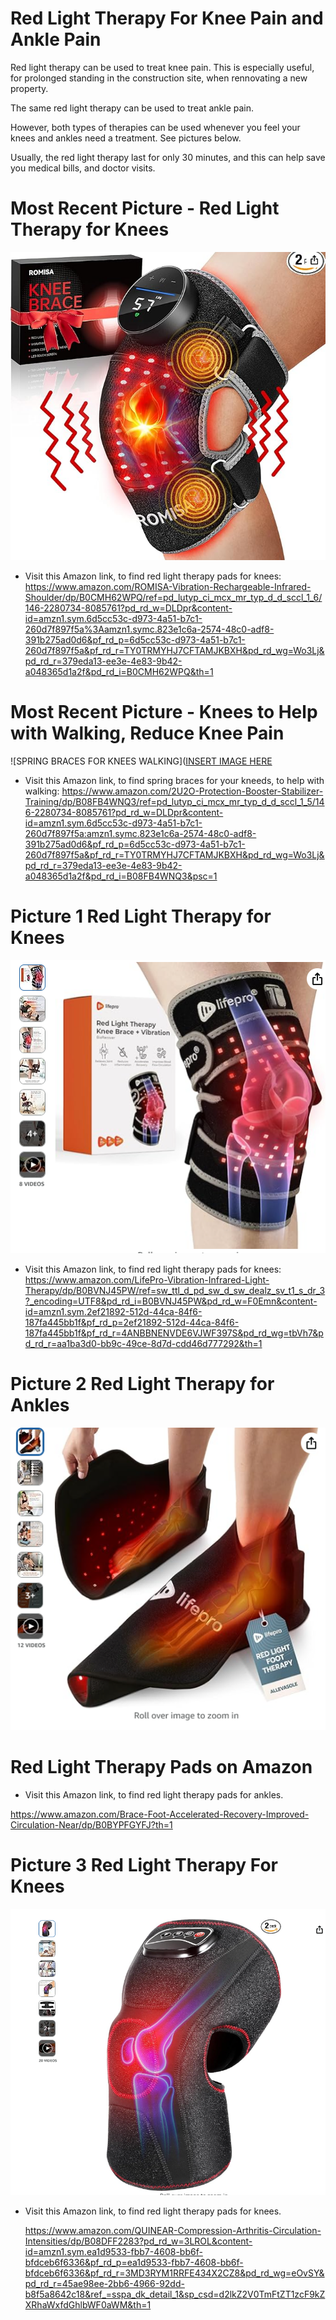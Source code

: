 # Red Light Therapy For Knee Pain and Ankle Pain

Red light therapy can be used to treat knee pain. This is especially useful, for prolonged standing in the construction site, when rennovating a new property.

The same red light therapy can be used to treat ankle pain.

However, both types of therapies can be used whenever you feel your knees and ankles need a treatment. See pictures below.

Usually, the red light therapy last for only 30 minutes, and this can help save you medical bills, and doctor visits.

# Most Recent Picture - Red Light Therapy for Knees

![red light therapy for knees](https://github.com/edorejel/electrical_engineering/blob/main/2_RED_LIGHT_THERAPY_FOR_KNEES_AND_ANKLES/Screenshot%202025-04-02%20123716.png)

- Visit this Amazon link, to find red light therapy pads for knees: https://www.amazon.com/ROMISA-Vibration-Rechargeable-Infrared-Shoulder/dp/B0CMH62WPQ/ref=pd_lutyp_ci_mcx_mr_typ_d_d_sccl_1_6/146-2280734-8085761?pd_rd_w=DLDpr&content-id=amzn1.sym.6d5cc53c-d973-4a51-b7c1-260d7f897f5a%3Aamzn1.symc.823e1c6a-2574-48c0-adf8-391b275ad0d6&pf_rd_p=6d5cc53c-d973-4a51-b7c1-260d7f897f5a&pf_rd_r=TY0TRMYHJ7CFTAMJKBXH&pd_rd_wg=Wo3Lj&pd_rd_r=379eda13-ee3e-4e83-9b42-a048365d1a2f&pd_rd_i=B0CMH62WPQ&th=1


# Most Recent Picture - Knees to Help with Walking, Reduce Knee Pain

![SPRING BRACES FOR KNEES WALKING]([INSERT IMAGE HERE](https://github.com/edorejel/electrical_engineering/blob/main/2_RED_LIGHT_THERAPY_FOR_KNEES_AND_ANKLES/Screenshot%202025-04-02%20124650.png)

- Visit this Amazon link, to find spring braces for your kneeds, to help with walking: https://www.amazon.com/2U2O-Protection-Booster-Stabilizer-Training/dp/B08FB4WNQ3/ref=pd_lutyp_ci_mcx_mr_typ_d_d_sccl_1_5/146-2280734-8085761?pd_rd_w=DLDpr&content-id=amzn1.sym.6d5cc53c-d973-4a51-b7c1-260d7f897f5a:amzn1.symc.823e1c6a-2574-48c0-adf8-391b275ad0d6&pf_rd_p=6d5cc53c-d973-4a51-b7c1-260d7f897f5a&pf_rd_r=TY0TRMYHJ7CFTAMJKBXH&pd_rd_wg=Wo3Lj&pd_rd_r=379eda13-ee3e-4e83-9b42-a048365d1a2f&pd_rd_i=B08FB4WNQ3&psc=1


# Picture 1 Red Light Therapy for Knees
![red light therapy for knees](https://github.com/edorejel/electrical_engineering/blob/main/2_RED_LIGHT_THERAPY_FOR_KNEES_AND_ANKLES/Screenshot%202025-03-29%20210503.png)

- Visit this Amazon link, to find red light therapy pads for knees: https://www.amazon.com/LifePro-Vibration-Infrared-Light-Therapy/dp/B0BVNJ45PW/ref=sw_ttl_d_pd_sw_d_sw_dealz_sv_t1_s_dr_3?_encoding=UTF8&pd_rd_i=B0BVNJ45PW&pd_rd_w=F0Emn&content-id=amzn1.sym.2ef21892-512d-44ca-84f6-187fa445bb1f&pf_rd_p=2ef21892-512d-44ca-84f6-187fa445bb1f&pf_rd_r=4ANBBNENVDE6VJWF397S&pd_rd_wg=tbVh7&pd_rd_r=aa1ba3d0-bb9c-49ce-8d7d-cdd46d777292&th=1


# Picture 2 Red Light Therapy for Ankles

![red light therapy for ankles](https://github.com/edorejel/electrical_engineering/blob/main/2_RED_LIGHT_THERAPY_FOR_KNEES_AND_ANKLES/Screenshot%202025-03-29%20210553.png)

# Red Light Therapy Pads on Amazon

- Visit this Amazon link, to find red light therapy pads for ankles.

https://www.amazon.com/Brace-Foot-Accelerated-Recovery-Improved-Circulation-Near/dp/B0BYPFGYFJ?th=1


# Picture 3 Red Light Therapy For Knees


![red light therapy for knees](https://github.com/edorejel/electrical_engineering/blob/main/2_RED_LIGHT_THERAPY_FOR_KNEES_AND_ANKLES/Screenshot%202025-03-29%20212746.png)


- Visit this Amazon link, to find red light therapy pads for knees.

  https://www.amazon.com/QUINEAR-Compression-Arthritis-Circulation-Intensities/dp/B08DFF2283?pd_rd_w=3LROL&content-id=amzn1.sym.ea1d9533-fbb7-4608-bb6f-bfdceb6f6336&pf_rd_p=ea1d9533-fbb7-4608-bb6f-bfdceb6f6336&pf_rd_r=3MD3RYM1RRFE434X2CZ8&pd_rd_wg=eOvSY&pd_rd_r=45ae98ee-2bb6-4966-92dd-b8f5a8642c18&ref_=sspa_dk_detail_1&sp_csd=d2lkZ2V0TmFtZT1zcF9kZXRhaWxfdGhlbWF0aWM&th=1

  
